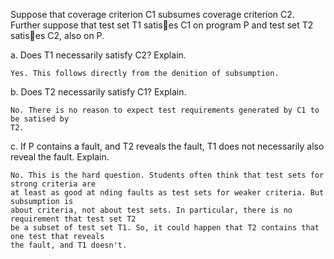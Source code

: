 Suppose that coverage criterion C1 subsumes coverage criterion C2. Further suppose that
test set T1 satises C1 on program P and test set T2 satises C2, also on P.

a. Does T1 necessarily satisfy C2? Explain.
```
Yes. This follows directly from the denition of subsumption.
```
b. Does T2 necessarily satisfy C1? Explain.

```
No. There is no reason to expect test requirements generated by C1 to be satised by
T2.
```
c. If P contains a fault, and T2 reveals the fault, T1 does not necessarily also reveal the
fault. Explain.

```
No. This is the hard question. Students often think that test sets for strong criteria are
at least as good at nding faults as test sets for weaker criteria. But subsumption is
about criteria, not about test sets. In particular, there is no requirement that test set T2
be a subset of test set T1. So, it could happen that T2 contains that one test that reveals
the fault, and T1 doesn't.
```